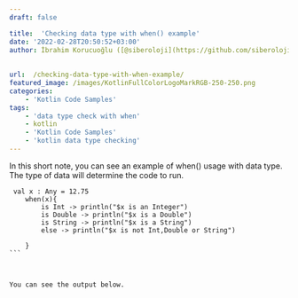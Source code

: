 ```yaml
---
draft: false

title:  'Checking data type with when() example'
date: '2022-02-28T20:50:52+03:00'
author: İbrahim Korucuoğlu ([@siberoloji](https://github.com/siberoloji))
 
 
url:  /checking-data-type-with-when-example/
featured_image: /images/KotlinFullColorLogoMarkRGB-250-250.png
categories:
    - 'Kotlin Code Samples'
tags:
    - 'data type check with when'
    - kotlin
    - 'Kotlin Code Samples'
    - 'kotlin data type checking'
---
```



In this short note, you can see an example of when() usage with data type. The type of data will determine the code to run.


<!-- wp:more -->
<!--more-->
<!-- /wp:more -->

<!-- wp:code -->
<pre title="when condition is the type of data" class="wp-block-code"><code lang="kotlin" class="language-kotlin"> val x : Any = 12.75
    when(x){
        is Int -> println("$x is an Integer")
        is Double -> println("$x is a Double")
        is String -> println("$x is a String")
        else -> println("$x is not Int,Double or String")

    }
```



You can see the output below.


<!-- wp:image {"id":157,"sizeSlug":"large","linkDestination":"none"} -->
<figure class="wp-block-image size-large"><img src="https://www.siberoloji.com/wp-content/uploads/2022/02/when_datatype_check_kotlin.png-1024x593.webp" alt="" class="wp-image-157" /></figure>
<!-- /wp:image -->